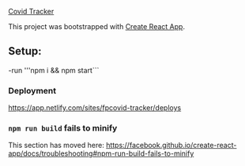 

[Covid Tracker](https://app.netlify.com/sites/fpcovid-tracker/deploys)




This project was bootstrapped with [Create React App](https://github.com/facebook/create-react-app).

## Setup:
-run '''npm i && npm start```

### Deployment

https://app.netlify.com/sites/fpcovid-tracker/deploys

### `npm run build` fails to minify

This section has moved here: https://facebook.github.io/create-react-app/docs/troubleshooting#npm-run-build-fails-to-minify
